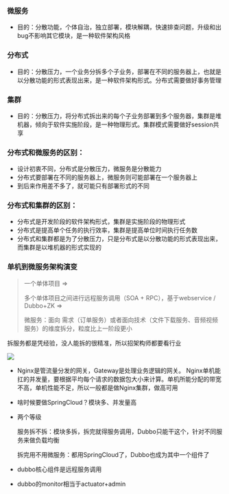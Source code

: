 ### 微服务

- 目的：分散功能，个体自治，独立部署，模块解耦，快速排查问题，升级和出bug不影响其它模块，是一种软件架构风格

### 分布式

- 目的：分散压力，一个业务分拆多个子业务，部署在不同的服务器上，也就是以分散功能的形式表现出来，是一种软件架构形式。分布式需要做好事务管理

### 集群
- 目的：分散压力，将分布式拆出来的每个子业务部署到多个服务器，集群是堆机器，倾向于软件实施阶段，是一种物理形式。集群模式需要做好session共享

### 分布式和微服务的区别：
- 设计初衷不同，分布式是分散压力，微服务是分散能力
- 分布式要部署在不同的服务器上，微服务则可能部署在一个服务器上
- 到后来作用差不多了，就可能只有部署形式的不同

### 分布式和集群的区别：
- 分布式是开发阶段的软件架构形式，集群是实施阶段的物理形式
- 分布式是提高单个任务的执行效率，集群是提高单位时间执行任务数
- 分布式和集群都是为了分散压力，只是分布式是以分散功能的形式表现出来，而集群是以堆机器的形式实现的

### 单机到微服务架构演变

>  一个单体项目 =>
>
> 多个单体项目之间进行远程服务调用（SOA + RPC），基于webservice / Dubbo+ZK  =>
>
> 微服务：面向 需求（订单服务）或者面向技术（文件下载服务、音频视频服务）的维度拆分，粒度比上一阶段更小

拆服务都是凭经验，没人能拆的很精准，所以招架构师都要看行业

![](D:\Learning\Gunners-Java\Part2\3.分布式\pic\SpringCloud架构.png)

- Nginx是管流量分发的网关，Gateway是处理业务逻辑的网关。
  Nginx单机能扛的并发量，要根据平均每个请求的数据包大小来计算。单机所能分配的带宽不高，单机性能不足，所以一般都是做Nginx集群，做高可用

- 啥时候要做SpringCloud？模块多、并发量高

- 两个等级

  服务拆不拆：模块多拆，拆完就得服务调用，Dubbo只能干这个，针对不同服务来做负载均衡

  拆完用不用微服务：都用SpringCloud了，Dubbo也成为其中一个组件了

- dubbo核心组件是远程服务调用

- dubbo的monitor相当于actuator+admin

